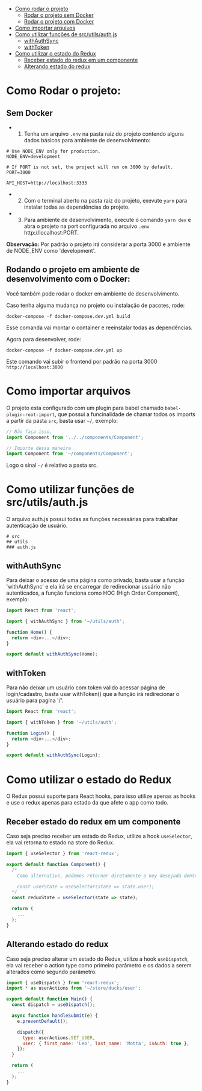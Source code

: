 - [Como rodar o projeto](#como-rodar-o-projeto)
  - [Rodar o projeto sem Docker](#sem-docker)
  - [Rodar o projeto com Docker](#rodando-o-projeto-em-ambiente-de-desenvolvimento-com-o-Docker)
- [Como importar arquivos](#como-importar-arquivos)
- [Como utilizar funções de src/utils/auth.js](#como-utilizar-funções-de-src/utils/auth.js)
  - [withAuthSync](#withAuthSync)
  - [withToken](#withToken)
- [Como utilizar o estado do Redux](#como-utilizar-o-estado-do-redux)
  - [Receber estado do redux em um componente](#receber-estado-do-redux-em-um-componente)
  - [Alterando estado do redux](#alterando-estado-do-redux)

# Como Rodar o projeto:

## Sem Docker

- 1. Tenha um arquivo `.env` na pasta raiz do projeto contendo alguns dados básicos para ambiente de desenvolvimento:

```
# Use NODE_ENV only for production.
NODE_ENV=development

# If PORT is not set, the project will run on 3000 by default.
PORT=3000

API_HOST=http://localhost:3333
```

- 2. Com o terminal aberto na pasta raiz do projeto, exevute `yarn` para instalar todas as dependências do projeto.

- 3. Para ambiente de desenvolvimento, execute o comando `yarn dev` e abra o projeto na port configurada no arquivo `.env` http://localhost:PORT.

**Observação:** Por padrão o projeto irá considerar a porta 3000 e ambiente de NODE_ENV como 'development'.

## Rodando o projeto em ambiente de desenvolvimento com o Docker:

Você também pode rodar o docker em ambiente de desenvolvimento.

Caso tenha alguma mudança no projeto ou instalação de pacotes, rode:

```
docker-compose -f docker-compose.dev.yml build
```

Esse comanda vai montar o container e reeinstalar todas as dependências.

Agora para desenvolver, rode:

```
docker-compose -f docker-compose.dev.yml up
```

Este comando vai subir o frontend por padrão na porta 3000 `http://localhost:3000`

# Como importar arquivos

O projeto esta configurado com um plugin para babel chamado `babel-plugin-root-import`, que possui a funcinalidade de chamar todos os imports a partir da pasta `src`, basta usar `~/`, exemplo:

```js
// Não faça isso.
import Component from '../../components/Component';

// Importe dessa maneira
import Component from '~/components/Component';
```

Logo o sinal `~/` é relativo a pasta src.

# Como utilizar funções de src/utils/auth.js

O arquivo auth.js possui todas as funções necessárias para trabalhar autenticação de usuário.

```
# src
## utils
### auth.js
```

## withAuthSync

Para deixar o acesso de uma página como privado, basta usar a função 'withAuthSync' e ela irá se encarregar de redirecionar usuário não autenticados, a função funciona como HOC (High Order Component), exemplo:

```js
import React from 'react';

import { withAuthSync } from '~/utils/auth';

function Home() {
  return <div>...</div>;
}

export default withAuthSync(Home);
```

## withToken

Para não deixar um usuário com token valido acessar página de login/cadastro, basta usar withToken() que a função irá redirecionar o usuário para pagina '/'.

```js
import React from 'react';

import { withToken } from '~/utils/auth';

function Login() {
  return <div>...</div>;
}

export default withAuthSync(Login);
```

# Como utilizar o estado do Redux

O Redux possui suporte para React hooks, para isso utilize apenas as hooks e use o redux apenas para estado da que afete o app como todo.

## Receber estado do redux em um componente

Caso seja preciso receber um estado do Redux, utilize a hook `useSelector`, ela vai retorna to estado na store do Redux.

```js
import { useSelector } from 'react-redux';

export default function Component() {
  /*
    Como alternative, podemos retornar diretamente o key desejada dentro do estado

    const userState = useSelector(state => state.user);
  */
  const reduxState = useSelector(state => state);

  return (
    ...
  );
}
```

## Alterando estado do redux

Caso seja preciso alterar um estado do Redux, utilize a hook `useDispatch`, ela vai receber o action type como primeiro parâmetro e os dados a serem alterados como segundo parâmetro.

```js
import { useDispatch } from 'react-redux';
import * as userActions from '~/store/ducks/user';

export default function Main() {
  const dispatch = useDispatch();

  async function handleSubmit(e) {
    e.preventDefault();

    dispatch({
      type: userActions.SET_USER,
      user: { first_name: 'Leo', last_name: 'Motta', isAuth: true },
    });
  }

  return (
    ...
  );
}
```
